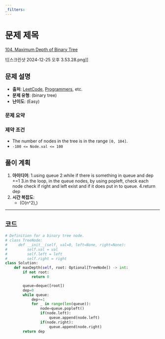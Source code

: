 ```yaml
---
_filters:
---
```


# 문제 제목
[104. Maximum Depth of Binary Tree](https://leetcode.com/problems/maximum-depth-of-binary-tree/)

![[스크린샷 2024-12-25 오후 3.53.28.png]]

## 문제 설명
- **출처**: [LeetCode](https://leetcode.com), [Programmers](https://programmers.co.kr), etc.
- **문제 유형**: (binary tree)
- **난이도**: (Easy)


### 문제 요약


### 제약 조건
- The number of nodes in the tree is in the range `[0, 104]`.
- `-100 <= Node.val <= 100`


## 풀이 계획
1. **아이디어**: 
   1.using queue
	2.while if there is something in queue and dep +=1
		3.in the loop, in the queue nodes, by using popleft, check each node check if right and left exist and if it does put in to queue. 
	4.return dep
1. **시간 복잡도**:
   - (O(n^2),)

---

## 코드
```python
# Definition for a binary tree node.
# class TreeNode:
#     def __init__(self, val=0, left=None, right=None):
#         self.val = val
#         self.left = left
#         self.right = right
class Solution:
    def maxDepth(self, root: Optional[TreeNode]) -> int:
        if not root:
            return 0

        queue=deque([root])
        dep=0
        while queue:
            dep+=1
            for _ in range(len(queue)):
                node=queue.popleft()
                if(node.left):
                    queue.append(node.left)
                if(node.right):
                    queue.append(node.right)
        return dep
        
